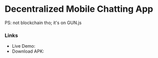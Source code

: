 # Decentralized Mobile Chatting App

PS: not blockchain tho; it's on GUN.js

### Links
- Live Demo:
- Download APK: